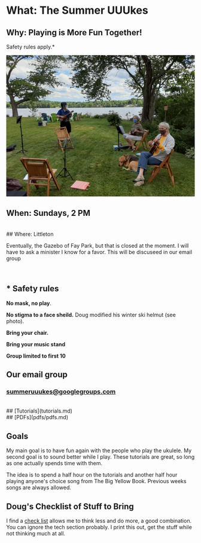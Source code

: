 # What: The Summer UUUkes

## Why: Playing is More Fun Together!

Safety rules apply.\*

![](images/uuukes.jpg)

## When: Sundays, 2 PM
<br>
## Where: Littleton

Eventually, the Gazebo of Fay Park, but that is closed at the moment. I will
have to ask a minister I know for a favor. This will be discuseed in our
email group

<br>

## \* Safety rules

**No mask, no play**. 

**No stigma to a face sheild.** Doug modified his winter ski helmut (see photo).

**Bring your chair.**

**Bring your music stand**

**Group limited to first 10**

## Our email group

### summeruuukes@googlegroups.com
<br>
## [Tutorials](tutorials.md)
<br>
## [PDFs](pdfs/pdfs.md)


## Goals

My main goal is to have fun again with the people who play the ukulele. My
second goal is to sound better while I play. These tutorials are great, so long
as one actually spends time with them.

The idea is to spend a half hour on the tutorials and another half hour playing
anyone's choice song from The Big Yellow Book. Previous weeks songs are always
allowed.

## Doug's Checklist of Stuff to Bring

I find a [check list](pdfs/stuff_checklist.pdf) allows me to think less and do more, a good combination.
You can ignore the tech section probably. I print this out, get the stuff while
not thinking much at all.

